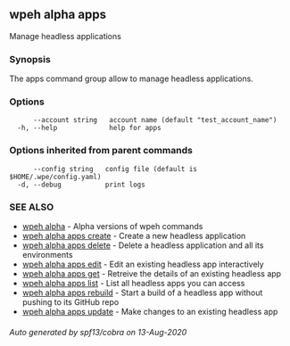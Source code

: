 ## wpeh alpha apps

Manage headless applications

### Synopsis

The apps command group allow to manage headless applications.

### Options

```
      --account string   account name (default "test_account_name")
  -h, --help             help for apps
```

### Options inherited from parent commands

```
      --config string   config file (default is $HOME/.wpe/config.yaml)
  -d, --debug           print logs
```

### SEE ALSO

* [wpeh alpha](wpeh_alpha.md)	 - Alpha versions of wpeh commands
* [wpeh alpha apps create](wpeh_alpha_apps_create.md)	 - Create a new headless application
* [wpeh alpha apps delete](wpeh_alpha_apps_delete.md)	 - Delete a headless application and all its environments
* [wpeh alpha apps edit](wpeh_alpha_apps_edit.md)	 - Edit an existing headless app interactively
* [wpeh alpha apps get](wpeh_alpha_apps_get.md)	 - Retreive the details of an existing headless app
* [wpeh alpha apps list](wpeh_alpha_apps_list.md)	 - List all headless apps you can access
* [wpeh alpha apps rebuild](wpeh_alpha_apps_rebuild.md)	 - Start a build of a headless app without pushing to its GitHub repo
* [wpeh alpha apps update](wpeh_alpha_apps_update.md)	 - Make changes to an existing headless app

###### Auto generated by spf13/cobra on 13-Aug-2020
